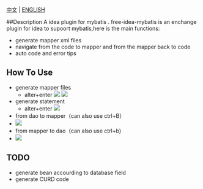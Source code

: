 [中文](README.md) | 
[ENGLISH](README_EN.md)


##Description
A idea plugin for mybatis .
free-idea-mybatis is an enchange plugin for idea to supoort mybatis,here is the main functions: 
- generate mapper xml files
- navigate from the code to mapper and from the mapper back to code
- auto code and error tips

## How To Use
- generate mapper files
    - alter+enter 
![](https://raw.githubusercontent.com/wuzhizhan/free-idea-mybatis/master/doc/img/create_mapper.png)
![](https://raw.githubusercontent.com/wuzhizhan/free-idea-mybatis/master/doc/img/choose_mapper_folder.jpg)
- generate statement 
    - alter+enter
![](https://raw.githubusercontent.com/wuzhizhan/free-idea-mybatis/master/doc/img/create_statement.jpg)
- from dao to  mapper（can also use ctrl+B）
- ![](https://raw.githubusercontent.com/wuzhizhan/free-idea-mybatis/master/doc/img/to_mapper.jpg)
- from mapper to dao（can also use ctrl+b)
- ![](https://raw.githubusercontent.com/wuzhizhan/free-idea-mybatis/master/doc/img/to_code.jpg)


## TODO
- generate bean accourding to database field
- generate CURD code
